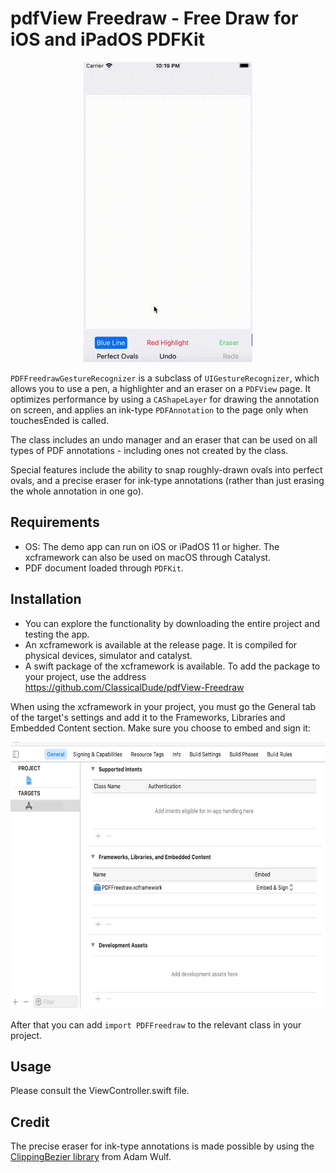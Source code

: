 
# pdfView Freedraw - Free Draw for iOS and iPadOS PDFKit

<p align="center">
  <img width="270" height="480" src="demo/demo.gif">
</p>

<code>PDFFreedrawGestureRecognizer</code> is a subclass of <code>UIGestureRecognizer</code>, which allows you to use a pen, a highlighter and an eraser on a <code>PDFView</code> page. It optimizes performance by using a <code>CAShapeLayer</code> for drawing the annotation on screen, and applies an ink-type <code>PDFAnnotation</code> to the page only when touchesEnded is called.

The class includes an undo manager and an eraser that can be used on all types of PDF annotations - including ones not created by the class.

Special features include the ability to snap roughly-drawn ovals into perfect ovals, and a precise eraser for ink-type annotations (rather than just erasing the whole annotation in one go).

## Requirements
- OS: The demo app can run on iOS or iPadOS 11 or higher. The xcframework can also be used on macOS through Catalyst. 
- PDF document loaded through <code>PDFKit</code>.

## Installation
- You can explore the functionality by downloading the entire project and testing the app.
- An xcframework is available at the release page. It is compiled for physical devices, simulator and catalyst.
- A swift package of the xcframework is available. To add the package to your project, use the address https://github.com/ClassicalDude/pdfView-Freedraw

When using the xcframework in your project, you must go the General tab of the target's settings and add it to the Frameworks, Libraries and Embedded Content section. Make sure you choose to embed and sign it:
<p align="center">
  <img width="640" height="427" src="demo/embedding.png">
</p>

After that you can add <code>import PDFFreedraw</code> to the relevant class in your project.

## Usage
Please consult the ViewController.swift file.

## Credit
The precise eraser for ink-type annotations is made possible by using the [ClippingBezier library](https://github.com/adamwulf/ClippingBezier) from Adam Wulf.

